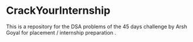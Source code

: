 # CrackYourInternship
This is a repository for the DSA problems of the 45 days challenge by Arsh Goyal for placement / internship preparation .
